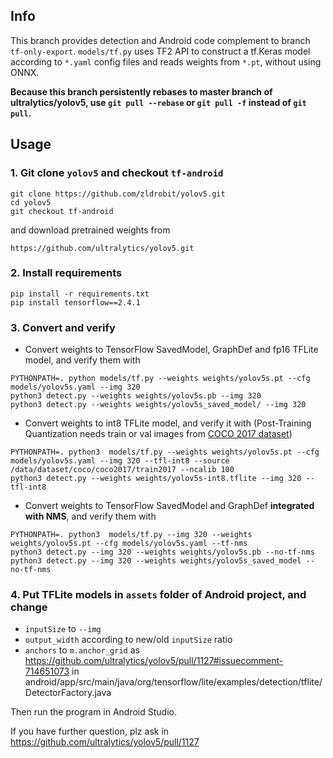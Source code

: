 ## Info
This branch provides detection and Android code complement to branch `tf-only-export`.
`models/tf.py` uses TF2 API to construct a tf.Keras model according to `*.yaml` config files and reads weights from `*.pt`, without using ONNX. 

**Because this branch persistently rebases to master branch of ultralytics/yolov5, use `git pull --rebase` or `git pull -f` instead of `git pull`.**


## Usage
### 1. Git clone `yolov5` and checkout `tf-android`

```
git clone https://github.com/zldrobit/yolov5.git
cd yolov5
git checkout tf-android
```

and download pretrained weights from 
```
https://github.com/ultralytics/yolov5.git

```

### 2. Install requirements
```
pip install -r requirements.txt
pip install tensorflow==2.4.1
```

### 3. Convert and verify
- Convert weights to TensorFlow SavedModel, GraphDef and fp16 TFLite model, and verify them with
```
PYTHONPATH=. python models/tf.py --weights weights/yolov5s.pt --cfg models/yolov5s.yaml --img 320
python3 detect.py --weights weights/yolov5s.pb --img 320
python3 detect.py --weights weights/yolov5s_saved_model/ --img 320
```
- Convert weights to int8 TFLite model, and verify it with (Post-Training Quantization needs train or val images from [COCO 2017 dataset](https://cocodataset.org/#download))
```
PYTHONPATH=. python3  models/tf.py --weights weights/yolov5s.pt --cfg models/yolov5s.yaml --img 320 --tfl-int8 --source /data/dataset/coco/coco2017/train2017 --ncalib 100
python3 detect.py --weights weights/yolov5s-int8.tflite --img 320 --tfl-int8
```
- Convert weights to TensorFlow SavedModel and GraphDef **integrated with NMS**, and verify them with
```
PYTHONPATH=. python3  models/tf.py --img 320 --weights weights/yolov5s.pt --cfg models/yolov5s.yaml --tf-nms
python3 detect.py --img 320 --weights weights/yolov5s.pb --no-tf-nms
python3 detect.py --img 320 --weights weights/yolov5s_saved_model --no-tf-nms
```


### 4. Put TFLite models in `assets` folder of Android project, and change 
- `inputSize` to `--img`
- `output_width` according to new/old `inputSize` ratio
- `anchors` to `m.anchor_grid` as https://github.com/ultralytics/yolov5/pull/1127#issuecomment-714651073
in android/app/src/main/java/org/tensorflow/lite/examples/detection/tflite/DetectorFactory.java

Then run the program in Android Studio.

If you have further question, plz ask in https://github.com/ultralytics/yolov5/pull/1127
